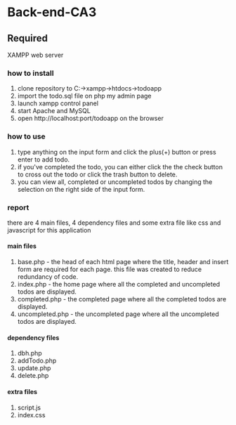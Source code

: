 # Back-end-CA3

## Required
XAMPP web server

### how to install
1. clone repository to C:->xampp->htdocs->todoapp
2. import the todo.sql file on php my admin page
3. launch xampp control panel
4. start Apache and MySQL
5. open http://localhost:port/todoapp on the browser

### how to use
1. type anything on the input form and click the plus(+) button or press enter to add todo.
2. if you've completed the todo, you can either click the the check button to cross out the todo or click the trash button to delete.
3. you can view all, completed or uncompleted todos by changing the selection on the right side of the input form.

### report
there are 4 main files, 4 dependency files and some extra file like css and javascript for this application
#### main files
1. base.php - the head of each html page where the title, header and insert form are required for each page. this file was created to reduce redundancy of code.
2. index.php - the home page where all the completed and uncompleted todos are displayed.
3. completed.php - the completed page where all the completed todos are displayed.
4. uncompleted.php - the uncompleted page where all the uncompleted todos are displayed.
#### dependency files
1. dbh.php
2. addTodo.php
3. update.php
4. delete.php
#### extra files
1. script.js
2. index.css

